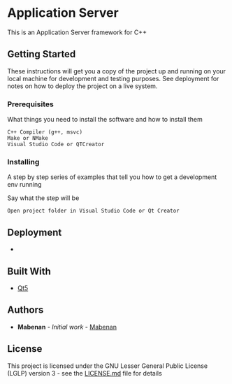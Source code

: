 # Application Server

This is an Application Server framework for C++

## Getting Started

These instructions will get you a copy of the project up and running on your local machine for development and testing purposes. See deployment for notes on how to deploy the project on a live system.

### Prerequisites

What things you need to install the software and how to install them

```
C++ Compiler (g++, msvc)
Make or NMake
Visual Studio Code or QTCreator
```

### Installing

A step by step series of examples that tell you how to get a development env running

Say what the step will be

```
Open project folder in Visual Studio Code or Qt Creator
```

## Deployment

-

## Built With

* [Qt5](https://www.qt.io/)

## Authors

* **Mabenan** - *Initial work* - [Mabenan](https://github.com/Mabenan)

## License

This project is licensed under the GNU Lesser General Public License (LGLP) version 3 - see the [LICENSE.md](LICENSE.md) file for details
